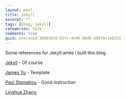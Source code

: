```yaml
---
layout: post
title: Jekyll
excerpt: ""
tags: [blog, jekyll]
categories: talk
comments: true
guid: urn:uuid:30903010-b5fc-4e98-98db-a9078c1e8253
---
```


Some references for Jekyll while I built this blog.

[Jekyll](https://github.com/mojombo/jekyll) - Of course

[James Yu](http://www.jamesyu.org/2011/01/26/my-new-jekyll-blog/) - Template

[Paul Stamatiou](http://paulstamatiou.com/how-to-wordpress-to-jekyll) - Good instruction

[Linghua Zhang](http://lhzhang.com/2011/02/24/migrated-to-ikiwiki.html)
